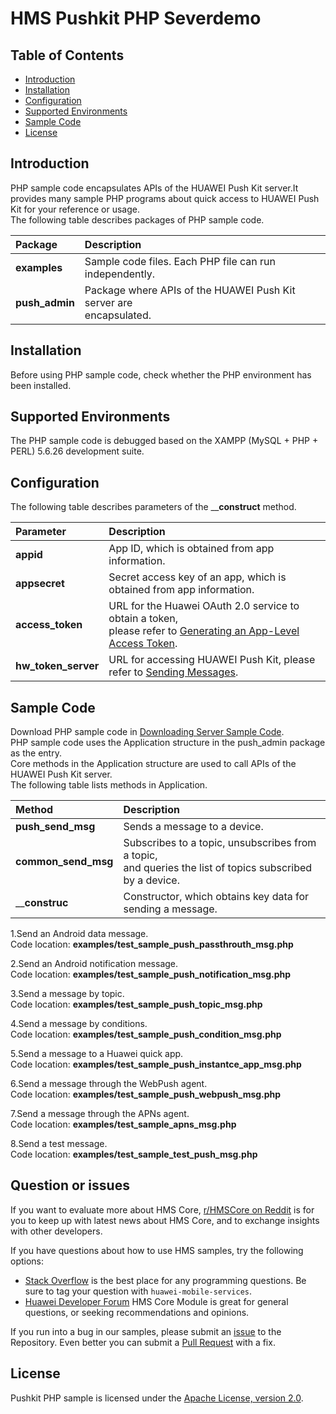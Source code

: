 # HMS Pushkit PHP Severdemo

## Table of Contents
 * [Introduction](#introduction)
 * [Installation](#installation)
 * [Configuration](#configuration)
 * [Supported Environments](#supported-environments)
 * [Sample Code](#sample-code)
 * [License](#license)
 
## Introduction
PHP sample code encapsulates APIs of the HUAWEI Push Kit server.It provides many sample 
PHP programs about quick access to HUAWEI Push Kit for your reference or usage.  
The following table describes packages of PHP sample code.

| Package        | Description
| :---           | :---
| __examples__   | Sample code files. Each PHP file can run independently.
| __push_admin__ | Package where APIs of the HUAWEI Push Kit server are <br> encapsulated.

## Installation

Before using PHP sample code, check whether the PHP environment has been installed.  

## Supported Environments

The PHP sample code is debugged based on the XAMPP (MySQL + PHP + PERL) 5.6.26 development suite.

## Configuration 

The following table describes parameters of the ____construct__ method.

| Parameter              | Description
| :---               | :---
| __appid__   | App ID, which is obtained from app information.
| __appsecret__ | 	Secret access key of an app, which is obtained from app information.
| __access_token__      | URL for the Huawei OAuth 2.0 service to obtain a token, <br>please refer to [Generating an App-Level Access Token](https://developer.huawei.com/consumer/en/doc/development/parts-Guides/generating_app_level_access_token).
| __hw_token_server__      | URL for accessing HUAWEI Push Kit, please refer to [Sending Messages](https://developer.huawei.com/consumer/en/doc/development/HMS-References/push-sendapi).

## Sample Code
Download PHP sample code in [Downloading Server Sample Code](https://developer.huawei.com/consumer/en/doc/push-sample-code-s).   
PHP sample code uses the Application structure in the push_admin package as the entry.   
Core methods in the Application structure are used to call APIs of the HUAWEI Push Kit server.  
The following table lists methods in Application.

| Method              | Description
| :---               | :---
| __push_send_msg__   | Sends a message to a device.
| __common_send_msg__ | Subscribes to a topic, unsubscribes from a topic,<br>and queries the list of topics subscribed by a device.
| ____construc__      | Constructor, which obtains key data for sending a message.

1.Send an Android data message.  
Code location: __examples/test_sample_push_passthrouth_msg.php__              

2.Send an Android notification message.  
Code location: __examples/test_sample_push_notification_msg.php__              

3.Send a message by topic.  
Code location: __examples/test_sample_push_topic_msg.php__

4.Send a message by conditions.  
Code location: __examples/test_sample_push_condition_msg.php__  

5.Send a message to a Huawei quick app.  
Code location: __examples/test_sample_push_instantce_app_msg.php__

6.Send a message through the WebPush agent.  
Code location: __examples/test_sample_push_webpush_msg.php__

7.Send a message through the APNs agent.  
Code location: __examples/test_sample_apns_msg.php__

8.Send a test message.  
Code location: __examples/test_sample_test_push_msg.php__

## Question or issues
If you want to evaluate more about HMS Core,
[r/HMSCore on Reddit](https://www.reddit.com/r/HuaweiDevelopers/) is for you to keep up with latest news about HMS Core, and to exchange insights with other developers.

If you have questions about how to use HMS samples, try the following options:
- [Stack Overflow](https://stackoverflow.com/questions/tagged/huawei-mobile-services) is the best place for any programming questions. Be sure to tag your question with 
`huawei-mobile-services`.
- [Huawei Developer Forum](https://forums.developer.huawei.com/forumPortal/en/home?fid=0101187876626530001) HMS Core Module is great for general questions, or seeking recommendations and opinions.

If you run into a bug in our samples, please submit an [issue](https://github.com/HMS-Core/hms-push-serverdemo-php/issues) to the Repository. Even better you can submit a [Pull Request](https://github.com/HMS-Core/hms-push-serverdemo-php/pulls) with a fix.

##  License
Pushkit PHP sample is licensed under the [Apache License, version 2.0](http://www.apache.org/licenses/LICENSE-2.0).
